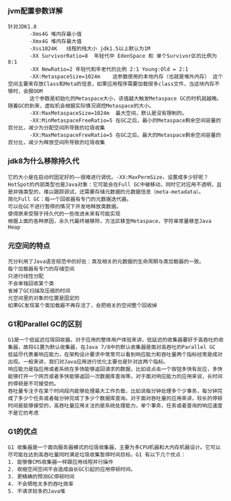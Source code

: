 ### jvm配置参数详解
    针对JDK1.8 
           -Xms4G 堆内存最小值
           -Xmx4G 堆内存最大值 
           -Xss1024K   线程的栈大小 jdk1.5以上默认为1M
           -XX SurvivorRatio=8  年轻代中 EdenSpace 和 单个Survivor区的比例为 8:1
           -XX NewRatio=2 年轻代和年老代的比例 2:1 Young:Old = 2:1
           -XX:MetaspaceSize=1024m    这参数使用的本地内存（也就是堆外内存） 这个空间主要来存放Class和Meta的信息，如果应用程序需要加载很多class文件，当这块内存不够时，会报OOM
           这个参数是初始化的Metaspace大小，该值越大触发Metaspace GC的时机就越晚。随着GC的到来，虚拟机会根据实际情况调控Metaspace的大小。
           -XX:MaxMetaspaceSize=1024m  最大空间，默认是没有限制的。
           -XX:MinMetaspaceFreeRatio=5 在GC之后，最小的Metaspace剩余空间容量的百分比，减少为分配空间所导致的垃圾收集 
           -XX:MaxMetaspaceFreeRatio=5 在GC之后，最大的Metaspace剩余空间容量的百分比，减少为释放空间所导致的垃圾收集
           
           
### jdk8为什么移除持久代
    它的大小是在启动时固定好的——很难进行调优。-XX:MaxPermSize，设置成多少好呢？
    HotSpot的内部类型也是Java对象：它可能会在Full GC中被移动，同时它对应用不透明，且是非强类型的，难以跟踪调试，还需要存储元数据的元数据信息（meta-metadata）。
    简化Full GC：每一个回收器有专门的元数据迭代器。
    可以在GC不进行暂停的情况下并发地释放类数据。
    使得原来受限于持久代的一些改进未来有可能实现  
    根据上面的各种原因，永久代最终被移除，方法区移至Metaspace，字符串常量移至Java Heap
    
### 元空间的特点
    充分利用了Java语言规范中的好处：类及相关的元数据的生命周期与类加载器的一致。
    每个加载器有专门的存储空间
    只进行线性分配
    不会单独回收某个类
    省掉了GC扫描及压缩的时间
    元空间里的对象的位置是固定的
    如果GC发现某个类加载器不再存活了，会把相关的空间整个回收掉    
    
### G1和Parallel GC的区别
    G1是一个低延迟垃圾回收器，对于应用的整体用户体验来讲，低延迟的收集器要好于高吞吐的收集器，故将G1置为默认收集器，在Java 7/8中的默认收集器是面对高吞吐的Parallel GC    
    低延尽代表着响应能力，在架构设计要求中常常可以看到响应能力和吞吐量两个指标经常是成对出现。一般来讲，我们对Java应用进行优化主要也是针对这两个指标。
    响应能力是指应用或者系统在多快能够返回请求的数据，比如说点击一个按钮多快有反应，多快能够打开一个网页或者多快能够返回一次数据库查询等。对于面对响应能力的应用来说，长时间的停顿是不可接受的。
    吞吐量专注于在某个时间段内能够处理最大工作负载，比如说每分钟处理多个少事务，每分钟完成了多少个任务或者每分钟完成了多少个数据库查询。对于面对吞吐量的应用来讲，较长的停顿时间是能够接受的，高吞吐量应用关注的是系统处理能力，单个事务，任务或者查询的响应速度不是它的考虑

### G1的优点
    G1 收集器是一个面向服务器模式的垃圾收集器，主要为多CPU机器和大内存机器设计。它可以尽可能在达到高吞吐量同时满足垃圾收集暂停时间目标。G1 有以下几个优点：
    1. 能够像CMS收集器一样跟应用线程并行操作
    2. 收缩空闲空间不会造成由长GC引起的应用停顿时间。
    3. 更精确的预测GC停顿时间
    4. 不会牺牲太多的吞吐效率
    5. 不请求较多的Java堆
